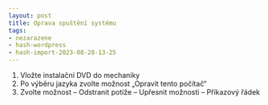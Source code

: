 ```yaml
---
layout: post
title: Oprava spuštění systému
tags:
- nezarazene
- hash-wordpress
- hash-import-2023-08-28-13-25
---
```


1. Vložte instalační DVD do mechaniky
2. Po výběru jazyka zvolte možnost „Opravit tento počítač“
3. Zvolte možnost – Odstranit potíže – Upřesnit možnosti – Příkazový řádek

&nbsp;

<!--kg-card-end: html-->